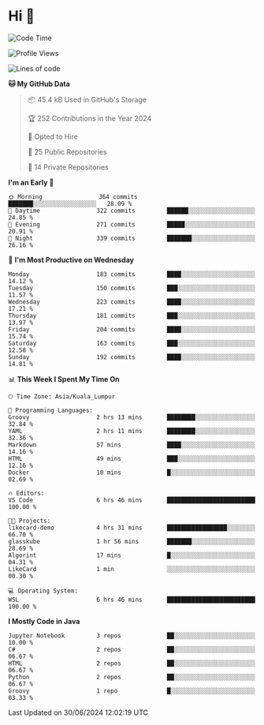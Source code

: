 <h1>Hi 👋</h1>

<!--START_SECTION:waka-->
![Code Time](http://img.shields.io/badge/Code%20Time-551%20hrs%2027%20mins-blue)

![Profile Views](http://img.shields.io/badge/Profile%20Views-15-blue)

![Lines of code](https://img.shields.io/badge/From%20Hello%20World%20I%27ve%20Written-1.2%20million%20lines%20of%20code-blue)

**🐱 My GitHub Data** 

> 📦 45.4 kB Used in GitHub's Storage 
 > 
> 🏆 252 Contributions in the Year 2024
 > 
> 💼 Opted to Hire
 > 
> 📜 25 Public Repositories 
 > 
> 🔑 14 Private Repositories 
 > 
**I'm an Early 🐤** 

```text
🌞 Morning                364 commits         ███████░░░░░░░░░░░░░░░░░░   28.09 % 
🌆 Daytime                322 commits         ██████░░░░░░░░░░░░░░░░░░░   24.85 % 
🌃 Evening                271 commits         █████░░░░░░░░░░░░░░░░░░░░   20.91 % 
🌙 Night                  339 commits         ███████░░░░░░░░░░░░░░░░░░   26.16 % 
```
📅 **I'm Most Productive on Wednesday** 

```text
Monday                   183 commits         ████░░░░░░░░░░░░░░░░░░░░░   14.12 % 
Tuesday                  150 commits         ███░░░░░░░░░░░░░░░░░░░░░░   11.57 % 
Wednesday                223 commits         ████░░░░░░░░░░░░░░░░░░░░░   17.21 % 
Thursday                 181 commits         ███░░░░░░░░░░░░░░░░░░░░░░   13.97 % 
Friday                   204 commits         ████░░░░░░░░░░░░░░░░░░░░░   15.74 % 
Saturday                 163 commits         ███░░░░░░░░░░░░░░░░░░░░░░   12.58 % 
Sunday                   192 commits         ████░░░░░░░░░░░░░░░░░░░░░   14.81 % 
```


📊 **This Week I Spent My Time On** 

```text
🕑︎ Time Zone: Asia/Kuala_Lumpur

💬 Programming Languages: 
Groovy                   2 hrs 13 mins       ████████░░░░░░░░░░░░░░░░░   32.84 % 
YAML                     2 hrs 11 mins       ████████░░░░░░░░░░░░░░░░░   32.36 % 
Markdown                 57 mins             ████░░░░░░░░░░░░░░░░░░░░░   14.16 % 
HTML                     49 mins             ███░░░░░░░░░░░░░░░░░░░░░░   12.16 % 
Docker                   10 mins             █░░░░░░░░░░░░░░░░░░░░░░░░   02.69 % 

🔥 Editors: 
VS Code                  6 hrs 46 mins       █████████████████████████   100.00 % 

🐱‍💻 Projects: 
likecard-demo            4 hrs 31 mins       █████████████████░░░░░░░░   66.70 % 
glasskube                1 hr 56 mins        ███████░░░░░░░░░░░░░░░░░░   28.69 % 
Algorint                 17 mins             █░░░░░░░░░░░░░░░░░░░░░░░░   04.31 % 
LikeCard                 1 min               ░░░░░░░░░░░░░░░░░░░░░░░░░   00.30 % 

💻 Operating System: 
WSL                      6 hrs 46 mins       █████████████████████████   100.00 % 
```

**I Mostly Code in Java** 

```text
Jupyter Notebook         3 repos             ██░░░░░░░░░░░░░░░░░░░░░░░   10.00 % 
C#                       2 repos             ██░░░░░░░░░░░░░░░░░░░░░░░   06.67 % 
HTML                     2 repos             ██░░░░░░░░░░░░░░░░░░░░░░░   06.67 % 
Python                   2 repos             ██░░░░░░░░░░░░░░░░░░░░░░░   06.67 % 
Groovy                   1 repo              █░░░░░░░░░░░░░░░░░░░░░░░░   03.33 % 
```




 Last Updated on 30/06/2024 12:02:19 UTC
<!--END_SECTION:waka-->
